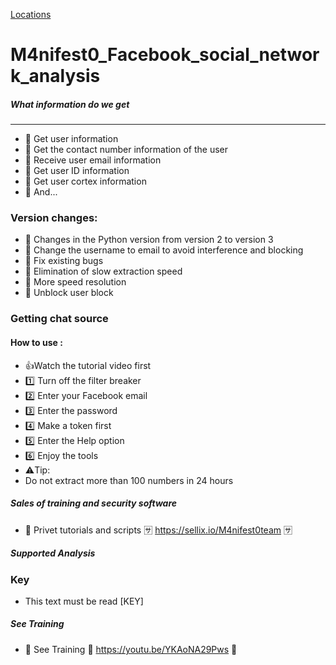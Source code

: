 [Locations](https://github.com/M4nifest0/M4nifest0_WhatsApp/blob/master/s.png) 

# M4nifest0_Facebook_social_network_analysis

##### What information do we get
----------------------
- 📌 Get user information
- 📌 Get the contact number information of the user
- 📌 Receive user email information
- 📌 Get user ID information
- 📌 Get user cortex information
- 📌 And...


### Version changes:
- 🦠 Changes in the Python version from version 2 to version 3
- 🦠 Change the username to email to avoid interference and blocking
- 🦠 Fix existing bugs
- 🦠 Elimination of slow extraction speed
- 🦠 More speed resolution
- 🦠 Unblock user block

### Getting chat source
#### How to use :
- 👍Watch the tutorial video first
- 1️⃣ Turn off the filter breaker
- 2️⃣ Enter your Facebook email
- 3️⃣ Enter the password
- 4️⃣ Make a token first
- 5️⃣ Enter the Help option
- 6️⃣ Enjoy the tools
- ⚠️Tip:
-  Do not extract more than 100 numbers in 24 hours

##### Sales of training and security software
- 🛄 Privet tutorials and scripts 🈂️  https://sellix.io/M4nifest0team 🈂️

##### Supported Analysis
### Key
- This text must be read [KEY]

##### See Training 

- 🔞 See Training 🎥  https://youtu.be/YKAoNA29Pws  🎥
